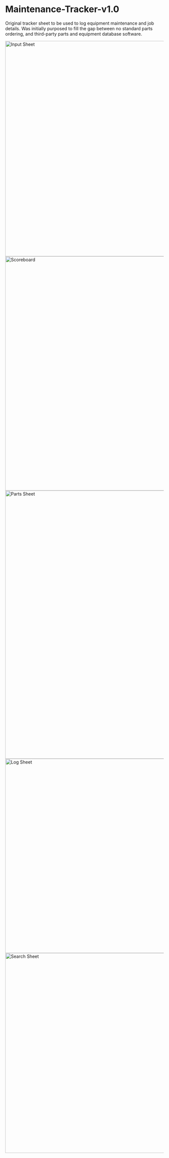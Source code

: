 # Maintenance-Tracker-v1.0
Original tracker sheet to be used to log equipment maintenance and job details. Was initially purposed to fill the gap between no standard parts ordering, and third-party parts and equipment database software. 

<img width="685" alt="Input Sheet" src="https://user-images.githubusercontent.com/84663264/119367834-5d2d0780-bc80-11eb-933b-d7585a1fb045.png">
<img width="745" alt="Scoreboard" src="https://user-images.githubusercontent.com/84663264/119367904-6e761400-bc80-11eb-9581-0c6242e83d0e.png">
<img width="853" alt="Parts Sheet" src="https://user-images.githubusercontent.com/84663264/119367925-73d35e80-bc80-11eb-82ad-e55244066d83.png">
<img width="618" alt="Log Sheet" src="https://user-images.githubusercontent.com/84663264/119367940-7635b880-bc80-11eb-8a95-770023ede602.png">
<img width="636" alt="Search Sheet" src="https://user-images.githubusercontent.com/84663264/119367950-77ff7c00-bc80-11eb-947a-a6ed125b1835.png">

